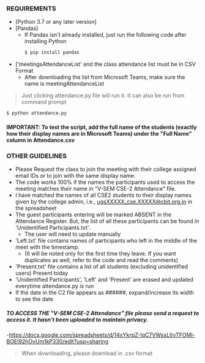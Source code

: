 ### REQUIREMENTS ###
- [Python 3.7 or any later version]
- [Pandas]
  - If Pandas isn't already installed, just run the following code after installing Python
    ```bash
    $ pip install pandas
    ```
- ['meetingsAttendanceList' and the class attendance list must be in CSV Format
  - After downloading the list from Microsoft Teams, make sure the name is meetingAttendanceList
  
>Just clicking attendance.py file will run it. It can also be run from command prompt
```bash
$ python attendance.py
```
#### IMPORTANT: To test the script, add the full name of the students (exactly how their display names are in Microsoft Teams) under the "Full Name" column in Attendance.csv ####



### OTHER GUIDELINES ###
- Please Request the class to join the meeting with their college assigned email IDs or to join with the same display name.
- The code works 100% if the names the participants used to access the meeting matches their name in "V-SEM CSE-2 Attendance" file.
- I have matched the names of all CSE2 students to their display names given by the college admin, i.e., ugsXXXXX_cse.XXXXX@cbit.org.in in the spreadsheet
- The guest participants entering will be marked ABSENT in the Attendance Register. But, the list of all these participants can be found in 'Unidentified Participants.txt'.
  - The user will need to update manually
- 'Left.txt' file contains names of participants who left in the middle of the meet with the timestamp. 
  - (It will be noted only for the first time they leave. If you want duplicates as well, refer to the code and read the comments)
- 'Present.txt' file contains a list of all students (excluding unidentified users) Present today
- 'Unidentified Participants', 'Left' and 'Present' are erased and updated everytime attendance.py is run
- If the date in the C2 file appears as ######, expand/increase its width to see the date






##### TO ACCESS THE "V-SEM CSE-2 Attendance" file please send a request to access it. It hasn't been uploaded to maintain privacy. #####
-https://docs.google.com/spreadsheets/d/14xYkrpZ-IqC7VWssLItvTFOMl-BOEI92hOvUm1kP330/edit?usp=sharing
>When downloading, please download in .csv format
